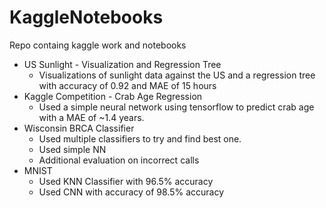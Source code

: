 # KaggleNotebooks
Repo containg kaggle work and notebooks   
  * US Sunlight - Visualization and Regression Tree  
    * Visualizations of sunlight data against the US and a regression tree with accuracy of 0.92 and MAE of 15 hours  
  * Kaggle Competition - Crab Age Regression  
    * Used a simple neural network using tensorflow to predict crab age with a MAE of ~1.4 years. 
  * Wisconsin BRCA Classifier  
    * Used multiple classifiers to try and find best one.
    * Used simple NN
    * Additional evaluation on incorrect calls
  * MNIST  
    * Used KNN Classifier with 96.5% accuracy
    * Used CNN with accuracy of 98.5% accuracy   
